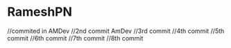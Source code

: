 # RameshPN
//commited in AMDev
//2nd commit AmDev
//3rd commit
//4th commit
//5th commit
//6th commit
//7th commit
//8th commit
